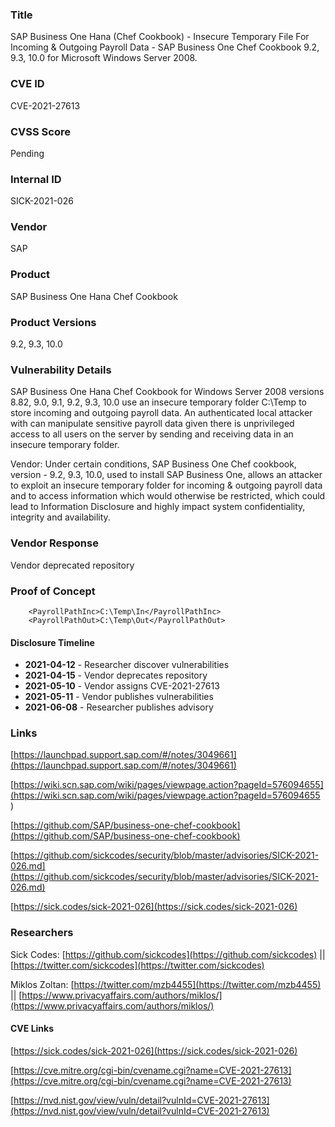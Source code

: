### Title
SAP Business One Hana (Chef Cookbook) - Insecure Temporary File For Incoming & Outgoing Payroll Data - SAP Business One Chef Cookbook 9.2, 9.3, 10.0 for Microsoft Windows Server 2008.

### CVE ID
CVE-2021-27613

### CVSS Score
Pending

### Internal ID
SICK-2021-026
        
### Vendor
SAP
        
### Product
SAP Business One Hana Chef Cookbook

### Product Versions
9.2, 9.3, 10.0

### Vulnerability Details

SAP Business One Hana Chef Cookbook for Windows Server 2008 versions 8.82, 9.0, 9.1, 9.2, 9.3, 10.0 use an insecure temporary folder C:\Temp to store incoming and outgoing payroll data. An authenticated local attacker with can manipulate sensitive payroll data given there is unprivileged access to all users on the server by sending and receiving data in an insecure temporary folder.

Vendor: Under certain conditions, SAP Business One Chef cookbook, version - 9.2, 9.3, 10.0, used to install SAP Business One, allows an attacker to exploit an insecure temporary folder for incoming & outgoing payroll data and to access information which would otherwise be restricted, which could lead to Information Disclosure and highly impact system confidentiality, integrity and availability.

### Vendor Response
Vendor deprecated repository

### Proof of Concept

```
    <PayrollPathInc>C:\Temp\In</PayrollPathInc>
    <PayrollPathOut>C:\Temp\Out</PayrollPathOut>
```

#### Disclosure Timeline
* **2021-04-12** - Researcher discover vulnerabilities
* **2021-04-15** - Vendor deprecates repository
* **2021-05-10** - Vendor assigns CVE-2021-27613
* **2021-05-11** - Vendor publishes vulnerabilities
* **2021-06-08** - Researcher publishes advisory

### Links

[https://launchpad.support.sap.com/#/notes/3049661](https://launchpad.support.sap.com/#/notes/3049661)

[https://wiki.scn.sap.com/wiki/pages/viewpage.action?pageId=576094655](https://wiki.scn.sap.com/wiki/pages/viewpage.action?pageId=576094655 )


[https://github.com/SAP/business-one-chef-cookbook](https://github.com/SAP/business-one-chef-cookbook)

[https://github.com/sickcodes/security/blob/master/advisories/SICK-2021-026.md](https://github.com/sickcodes/security/blob/master/advisories/SICK-2021-026.md)

[https://sick.codes/sick-2021-026](https://sick.codes/sick-2021-026)

### Researchers

Sick Codes: [https://github.com/sickcodes](https://github.com/sickcodes) || [https://twitter.com/sickcodes](https://twitter.com/sickcodes)

Miklos Zoltan: [https://twitter.com/mzb4455](https://twitter.com/mzb4455) || [https://www.privacyaffairs.com/authors/miklos/](https://www.privacyaffairs.com/authors/miklos/)

#### CVE Links

[https://sick.codes/sick-2021-026](https://sick.codes/sick-2021-026)

[https://cve.mitre.org/cgi-bin/cvename.cgi?name=CVE-2021-27613](https://cve.mitre.org/cgi-bin/cvename.cgi?name=CVE-2021-27613)

[https://nvd.nist.gov/view/vuln/detail?vulnId=CVE-2021-27613](https://nvd.nist.gov/view/vuln/detail?vulnId=CVE-2021-27613)
